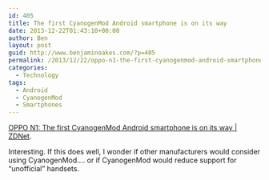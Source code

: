 ```yaml
---
id: 405
title: The first CyanogenMod Android smartphone is on its way
date: 2013-12-22T01:43:10+00:00
author: Ben
layout: post
guid: http://www.benjaminoakes.com/?p=405
permalink: /2013/12/22/oppo-n1-the-first-cyanogenmod-android-smartphone-is-on-its-way/
categories:
  - Technology
tags:
  - Android
  - CyanogenMod
  - Smartphones
---
```

[OPPO N1: The first CyanogenMod Android smartphone is on its way | ZDNet](http://www.zdnet.com/oppo-n1-the-first-cyanogenmod-android-smartphone-is-on-its-way-7000024559/).

Interesting. If this does well, I wonder if other manufacturers would consider using CyanogenMod&#8230;. or if CyanogenMod would reduce support for &#8220;unofficial&#8221; handsets.